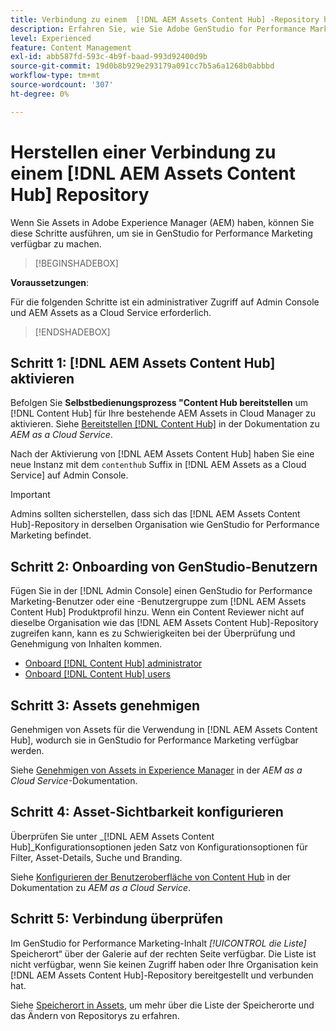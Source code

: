 ```yaml
---
title: Verbindung zu einem  [!DNL AEM Assets Content Hub] -Repository herstellen
description: Erfahren Sie, wie Sie Adobe GenStudio for Performance Marketing mit einem Adobe Experience Manager (AEM)- [!DNL Content Hub]  verbinden und vorhandene genehmigte Inhalte nutzen können.
level: Experienced
feature: Content Management
exl-id: abb587fd-593c-4b9f-baad-993d92400d9b
source-git-commit: 19d0b8b929e293179a091cc7b5a6a1268b0abbbd
workflow-type: tm+mt
source-wordcount: '307'
ht-degree: 0%

---
```


# Herstellen einer Verbindung zu einem [!DNL AEM Assets Content Hub] Repository

Wenn Sie Assets in Adobe Experience Manager (AEM) haben, können Sie diese Schritte ausführen, um sie in GenStudio for Performance Marketing verfügbar zu machen.

>[!BEGINSHADEBOX]

**Voraussetzungen**:

Für die folgenden Schritte ist ein administrativer Zugriff auf Admin Console und AEM Assets as a Cloud Service erforderlich.

>[!ENDSHADEBOX]

## Schritt 1: [!DNL AEM Assets Content Hub] aktivieren

Befolgen Sie **Selbstbedienungsprozess &quot;Content Hub bereitstellen** um [!DNL Content Hub] für Ihre bestehende AEM Assets in Cloud Manager zu aktivieren. Siehe [Bereitstellen [!DNL Content Hub]](https://experienceleague.adobe.com/de/docs/experience-manager-cloud-service/content/assets/content-hub/deploy-content-hub) in der Dokumentation zu _AEM as a Cloud Service_.

Nach der Aktivierung von [!DNL AEM Assets Content Hub] haben Sie eine neue Instanz mit dem `contenthub` Suffix in [!DNL AEM Assets as a Cloud Service] auf Admin Console.

>[!IMPORTANT]
>
>Admins sollten sicherstellen, dass sich das [!DNL AEM Assets Content Hub]-Repository in derselben Organisation wie GenStudio for Performance Marketing befindet.

## Schritt 2: Onboarding von GenStudio-Benutzern

Fügen Sie in der [!DNL Admin Console] einen GenStudio for Performance Marketing-Benutzer oder eine -Benutzergruppe zum [!DNL AEM Assets Content Hub] Produktprofil hinzu. Wenn ein Content Reviewer nicht auf dieselbe Organisation wie das [!DNL AEM Assets Content Hub]-Repository zugreifen kann, kann es zu Schwierigkeiten bei der Überprüfung und Genehmigung von Inhalten kommen.

- [Onboard [!DNL Content Hub] administrator](https://experienceleague.adobe.com/en/docs/experience-manager-cloud-service/content/assets/content-hub/deploy-content-hub#onboard-content-hub-administrator)
- [Onboard [!DNL Content Hub] users](https://experienceleague.adobe.com/en/docs/experience-manager-cloud-service/content/assets/content-hub/deploy-content-hub#onboard-content-hub-users)

## Schritt 3: Assets genehmigen

Genehmigen von Assets für die Verwendung in [!DNL AEM Assets Content Hub], wodurch sie in GenStudio for Performance Marketing verfügbar werden.

Siehe [Genehmigen von Assets in Experience Manager](https://experienceleague.adobe.com/en/docs/experience-manager-cloud-service/content/assets/dynamicmedia/dynamic-media-open-apis/approve-assets) in der _AEM as a Cloud Service_-Dokumentation.

## Schritt 4: Asset-Sichtbarkeit konfigurieren

Überprüfen Sie unter _[!DNL AEM Assets Content Hub]_Konfigurationsoptionen jeden Satz von Konfigurationsoptionen für Filter, Asset-Details, Suche und Branding.

Siehe [Konfigurieren der Benutzeroberfläche von Content Hub](https://experienceleague.adobe.com/en/docs/experience-manager-cloud-service/content/assets/content-hub/configure-content-hub-ui-options) in der Dokumentation zu _AEM as a Cloud Service_.

## Schritt 5: Verbindung überprüfen

Im GenStudio for Performance Marketing-Inhalt _[!UICONTROL die Liste]_ Speicherort“ über der Galerie auf der rechten Seite verfügbar. Die Liste ist nicht verfügbar, wenn Sie keinen Zugriff haben oder Ihre Organisation kein [!DNL AEM Assets Content Hub]-Repository bereitgestellt und verbunden hat.

Siehe [Speicherort in Assets](manage-assets.md#assets-location), um mehr über die Liste der Speicherorte und das Ändern von Repositorys zu erfahren.

